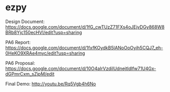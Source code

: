 ezpy
====
Design Document: https://docs.google.com/document/d/1fG_cwTUzZ71FXs4oJEjvDGy868W8BRb8Yjc150ecHVI/edit?usp=sharing

PA6 Report: https://docs.google.com/document/d/1fxfKOydkB5lANoOoOyih5CQJ7_eh-0HeKO9XRAe4myc/edit?usp=sharing

PA6 Proposal: https://docs.google.com/document/d/10O4aIrVzdiIUdnejtldlfw71U4Gx-dGPmrCxm_sZjpM/edit

Final Demo: http://youtu.be/Rq5Vgb4h6No